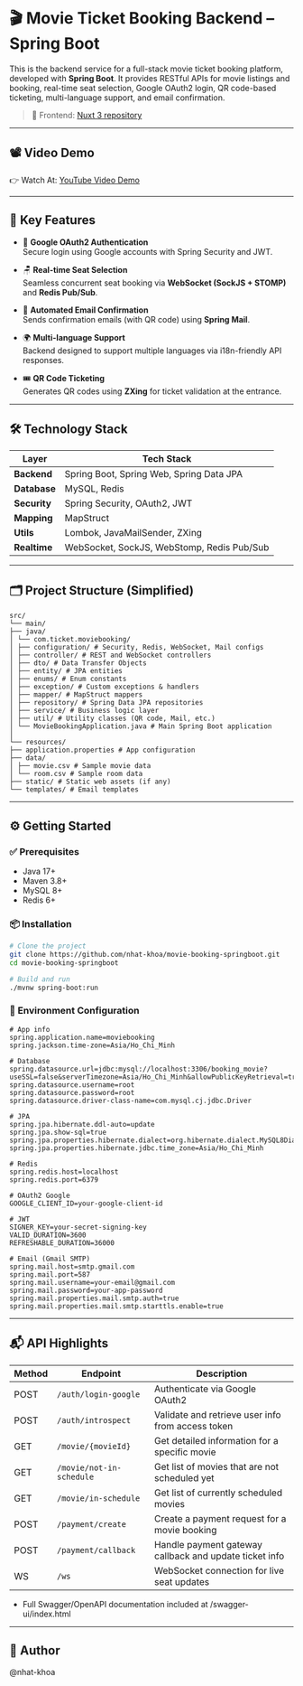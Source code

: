 # 🎬 Movie Ticket Booking Backend – Spring Boot

This is the backend service for a full-stack movie ticket booking platform, developed with **Spring Boot**. It provides RESTful APIs for movie listings and booking, real-time seat selection, Google OAuth2 login, QR code-based ticketing, multi-language support, and email confirmation.

> 🔗 Frontend: [Nuxt 3 repository](https://github.com/nhat-khoa/movie-booking-nuxtjs)

---

## 📽️ Video Demo

👉 Watch At: [YouTube Video Demo](https://www.youtube.com/watch?v=r6mNs0JB_O8)

---
## 🚀 Key Features

- 🔐 **Google OAuth2 Authentication**  
  Secure login using Google accounts with Spring Security and JWT.

- 🪑 **Real-time Seat Selection**  
  Seamless concurrent seat booking via **WebSocket (SockJS + STOMP)** and **Redis Pub/Sub**.

- 📧 **Automated Email Confirmation**  
  Sends confirmation emails (with QR code) using **Spring Mail**.

- 🌍 **Multi-language Support**  
  Backend designed to support multiple languages via i18n-friendly API responses.

- 🎟️ **QR Code Ticketing**  
  Generates QR codes using **ZXing** for ticket validation at the entrance.

---

## 🛠️ Technology Stack

| Layer        | Tech Stack |
|--------------|------------|
| **Backend**  | Spring Boot, Spring Web, Spring Data JPA |
| **Database** | MySQL, Redis |
| **Security** | Spring Security, OAuth2, JWT |
| **Mapping**  | MapStruct |
| **Utils**    | Lombok, JavaMailSender, ZXing |
| **Realtime** | WebSocket, SockJS, WebStomp, Redis Pub/Sub |

---
## 🗂️ Project Structure (Simplified)
```
src/
└── main/
├── java/
│ └── com.ticket.moviebooking/
│ ├── configuration/ # Security, Redis, WebSocket, Mail configs
│ ├── controller/ # REST and WebSocket controllers
│ ├── dto/ # Data Transfer Objects
│ ├── entity/ # JPA entities
│ ├── enums/ # Enum constants
│ ├── exception/ # Custom exceptions & handlers
│ ├── mapper/ # MapStruct mappers
│ ├── repository/ # Spring Data JPA repositories
│ ├── service/ # Business logic layer
│ ├── util/ # Utility classes (QR code, Mail, etc.)
│ └── MovieBookingApplication.java # Main Spring Boot application
│
└── resources/
├── application.properties # App configuration
├── data/
│ ├── movie.csv # Sample movie data
│ └── room.csv # Sample room data
├── static/ # Static web assets (if any)
└── templates/ # Email templates
```
---

## ⚙️ Getting Started

### ✅ Prerequisites

- Java 17+
- Maven 3.8+
- MySQL 8+
- Redis 6+

### 📦 Installation

```bash
# Clone the project
git clone https://github.com/nhat-khoa/movie-booking-springboot.git
cd movie-booking-springboot

# Build and run
./mvnw spring-boot:run
```

### 🔑 Environment Configuration
```properties
# App info
spring.application.name=moviebooking
spring.jackson.time-zone=Asia/Ho_Chi_Minh

# Database
spring.datasource.url=jdbc:mysql://localhost:3306/booking_movie?useSSL=false&serverTimezone=Asia/Ho_Chi_Minh&allowPublicKeyRetrieval=true
spring.datasource.username=root
spring.datasource.password=root
spring.datasource.driver-class-name=com.mysql.cj.jdbc.Driver

# JPA
spring.jpa.hibernate.ddl-auto=update
spring.jpa.show-sql=true
spring.jpa.properties.hibernate.dialect=org.hibernate.dialect.MySQL8Dialect
spring.jpa.properties.hibernate.jdbc.time_zone=Asia/Ho_Chi_Minh

# Redis
spring.redis.host=localhost
spring.redis.port=6379

# OAuth2 Google
GOOGLE_CLIENT_ID=your-google-client-id

# JWT
SIGNER_KEY=your-secret-signing-key
VALID_DURATION=3600
REFRESHABLE_DURATION=36000

# Email (Gmail SMTP)
spring.mail.host=smtp.gmail.com
spring.mail.port=587
spring.mail.username=your-email@gmail.com
spring.mail.password=your-app-password
spring.mail.properties.mail.smtp.auth=true
spring.mail.properties.mail.smtp.starttls.enable=true
```

---

## 📬 API Highlights

| Method | Endpoint                     | Description                                             |
|--------|------------------------------|---------------------------------------------------------|
| POST   | `/auth/login-google`         | Authenticate via Google OAuth2                         |
| POST   | `/auth/introspect`           | Validate and retrieve user info from access token      |
| GET    | `/movie/{movieId}`           | Get detailed information for a specific movie          |
| GET    | `/movie/not-in-schedule`     | Get list of movies that are not scheduled yet          |
| GET    | `/movie/in-schedule`         | Get list of currently scheduled movies                 |
| POST   | `/payment/create`            | Create a payment request for a movie booking           |
| POST   | `/payment/callback`          | Handle payment gateway callback and update ticket info |
| WS     | `/ws`                         | WebSocket connection for live seat updates             |

- Full Swagger/OpenAPI documentation included at /swagger-ui/index.html

---

## 👤 Author

@nhat-khoa
